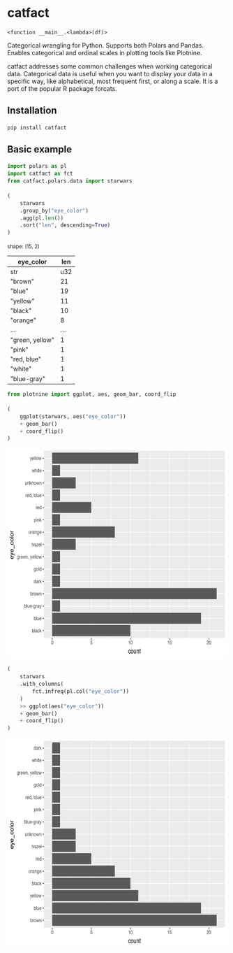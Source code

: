 # catfact


    <function __main__.<lambda>(df)>

Categorical wrangling for Python. Supports both Polars and Pandas.
Enables categorical and ordinal scales in plotting tools like Plotnine.

catfact addresses some common challenges when working categorical data.
Categorical data is useful when you want to display your data in a
specific way, like alphabetical, most frequent first, or along a scale.
It is a port of the popular R package forcats.

## Installation

``` bash
pip install catfact
```

## Basic example

``` python
import polars as pl
import catfact as fct
from catfact.polars.data import starwars

(
    starwars
    .group_by("eye_color")
    .agg(pl.len())
    .sort("len", descending=True)
)
```

<div>
<small>shape: (15, 2)</small>

| eye_color       | len |
|-----------------|-----|
| str             | u32 |
| "brown"         | 21  |
| "blue"          | 19  |
| "yellow"        | 11  |
| "black"         | 10  |
| "orange"        | 8   |
| …               | …   |
| "green, yellow" | 1   |
| "pink"          | 1   |
| "red, blue"     | 1   |
| "white"         | 1   |
| "blue-gray"     | 1   |

</div>

``` python
from plotnine import ggplot, aes, geom_bar, coord_flip

(
    ggplot(starwars, aes("eye_color"))
    + geom_bar()
    + coord_flip()
)
```

<img src="README_files/figure-commonmark/cell-4-output-1.png"
width="640" height="480" />

``` python
(
    starwars
    .with_columns(
        fct.infreq(pl.col("eye_color"))
    )
    >> ggplot(aes("eye_color"))
    + geom_bar()
    + coord_flip()
)
```

<img src="README_files/figure-commonmark/cell-5-output-1.png"
width="640" height="480" />
